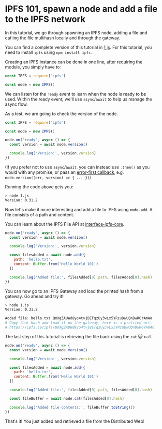 # IPFS 101, spawn a node and add a file to the IPFS network

In this tutorial, we go through spawning an IPFS node, adding a file and cat'ing the file multihash locally and through the gateway.

You can find a complete version of this tutorial in [1.js](./1.js). For this tutorial, you need to install `ipfs` using `npm install ipfs`.

Creating an IPFS instance can be done in one line, after requiring the module, you simply have to:

```js
const IPFS = require('ipfs')

const node = new IPFS()
```

We can listen for the `ready` event to learn when the node is ready to be used. Within the ready event, we'll use `async`/`await` to help us manage the async flow.

As a test, we are going to check the version of the node.

```js
const IPFS = require('ipfs')

const node = new IPFS()

node.on('ready', async () => {
  const version = await node.version()

  console.log('Version:', version.version)
})
```

(If you prefer not to use `async`/`await`, you can instead use `.then()` as you would with any promise,
or pass an [error-first callback](https://nodejs.org/api/errors.html#errors_error_first_callbacks), e.g. `node.version((err, version) => { ... })`)

Running the code above gets you:

```bash
> node 1.js
Version: 0.31.2
```

Now let's make it more interesting and add a file to IPFS using `node.add`. A file consists of a path and content.

You can learn about the IPFS File API at [interface-ipfs-core](https://github.com/ipfs/interface-ipfs-core/blob/master/SPEC/FILES.md).

```js
node.on('ready', async () => {
  const version = await node.version()

  console.log('Version:', version.version)

  const filesAdded = await node.add({
    path: 'hello.txt',
    content: Buffer.from('Hello World 101')
  })

  console.log('Added file:', filesAdded[0].path, filesAdded[0].hash)
})
```

You can now go to an IPFS Gateway and load the printed hash from a gateway. Go ahead and try it!

```bash
> node 1.js
Version: 0.31.2

Added file: hello.txt QmXgZAUWd8yo4tvjBETqzUy3wLx5YRzuDwUQnBwRGrAmAo
# Copy that hash and load it on the gateway, here is a prefiled url:
# https://ipfs.io/ipfs/QmXgZAUWd8yo4tvjBETqzUy3wLx5YRzuDwUQnBwRGrAmAo
```

The last step of this tutorial is retrieving the file back using the `cat` 😺 call.

```js
node.on('ready', async () => {
  const version = await node.version()

  console.log('Version:', version.version)

  const filesAdded = await node.add({
    path: 'hello.txt',
    content: Buffer.from('Hello World 101')
  })

  console.log('Added file:', filesAdded[0].path, filesAdded[0].hash)

  const fileBuffer = await node.cat(filesAdded[0].hash)

  console.log('Added file contents:', fileBuffer.toString())
})
```

That's it! You just added and retrieved a file from the Distributed Web!
